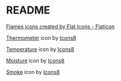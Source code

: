 # README

[Flames icons created by Flat Icons - Flaticon](https://www.flaticon.com/free-icons/flames)

[Thermometer](https://icons8.com/icon/119763/thermometer) icon by [Icons8](https://icons8.com)

[Temperature](https://icons8.com/icon/hIpH7t0vRi74/temperature) icon by [Icons8](https://icons8.com)

[Moisture](https://icons8.com/icon/RHW7lTPm0m6F/moisture) icon by [Icons8](https://icons8.com)

[Smoke](https://icons8.com/icon/tTrukeDUzsoE/smoke) icon by [Icons8](https://icons8.com)
